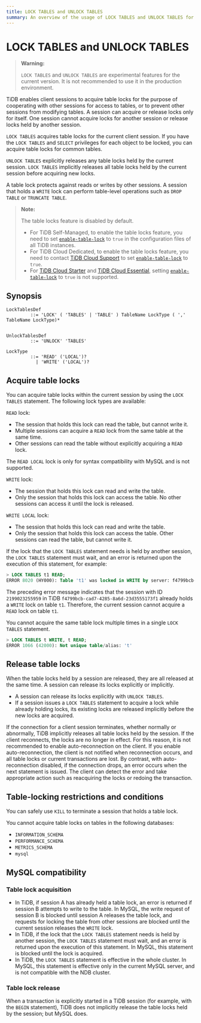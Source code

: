 ```yaml
---
title: LOCK TABLES and UNLOCK TABLES
summary: An overview of the usage of LOCK TABLES and UNLOCK TABLES for the TiDB database.
---
```


# LOCK TABLES and UNLOCK TABLES

> **Warning:**
>
> `LOCK TABLES` and `UNLOCK TABLES` are experimental features for the current version. It is not recommended to use it in the production environment.

TiDB enables client sessions to acquire table locks for the purpose of cooperating with other sessions for access to tables, or to prevent other sessions from modifying tables. A session can acquire or release locks only for itself. One session cannot acquire locks for another session or release locks held by another session.

`LOCK TABLES` acquires table locks for the current client session. If you have the `LOCK TABLES` and `SELECT` privileges for each object to be locked, you can acquire table locks for common tables.

`UNLOCK TABLES` explicitly releases any table locks held by the current session. `LOCK TABLES` implicitly releases all table locks held by the current session before acquiring new locks.

A table lock protects against reads or writes by other sessions. A session that holds a `WRITE` lock can perform table-level operations such as `DROP TABLE` or `TRUNCATE TABLE`.

> **Note:**
>
> The table locks feature is disabled by default.
>
> - For TiDB Self-Managed, to enable the table locks feature, you need to set [`enable-table-lock`](https://docs.pingcap.com/tidb/stable/tidb-configuration-file#enable-table-lock-new-in-v400) to `true` in the configuration files of all TiDB instances.
> - For TiDB Cloud Dedicated, to enable the table locks feature, you need to contact [TiDB Cloud Support](https://docs.pingcap.com/tidbcloud/tidb-cloud-support) to set [`enable-table-lock`](https://docs.pingcap.com/tidb/stable/tidb-configuration-file#enable-table-lock-new-in-v400) to `true`.
> - For [TiDB Cloud Starter](https://docs.pingcap.com/tidbcloud/select-cluster-tier#tidb-cloud-serverless) and [TiDB Cloud Essential](https://docs.pingcap.com/tidbcloud/select-cluster-tier#essential), setting [`enable-table-lock`](https://docs.pingcap.com/tidb/stable/tidb-configuration-file#enable-table-lock-new-in-v400) to `true` is not supported.

## Synopsis

```ebnf+diagram
LockTablesDef
         ::= 'LOCK' ( 'TABLES' | 'TABLE' ) TableName LockType ( ',' TableName LockType)*


UnlockTablesDef
         ::= 'UNLOCK' 'TABLES'

LockType
         ::= 'READ' ('LOCAL')?
           | 'WRITE' ('LOCAL')?
```

## Acquire table locks

You can acquire table locks within the current session by using the `LOCK TABLES` statement. The following lock types are available:

`READ` lock:

- The session that holds this lock can read the table, but cannot write it.
- Multiple sessions can acquire a `READ` lock from the same table at the same time.
- Other sessions can read the table without explicitly acquiring a `READ` lock.

The `READ LOCAL` lock is only for syntax compatibility with MySQL and is not supported.

`WRITE` lock:

- The session that holds this lock can read and write the table.
- Only the session that holds this lock can access the table. No other sessions can access it until the lock is released.

`WRITE LOCAL` lock:

- The session that holds this lock can read and write the table.
- Only the session that holds this lock can access the table. Other sessions can read the table, but cannot write it.

If the lock that the `LOCK TABLES` statement needs is held by another session, the `LOCK TABLES` statement must wait, and an error is returned upon the execution of this statement, for example:

```sql
> LOCK TABLES t1 READ;
ERROR 8020 (HY000): Table 't1' was locked in WRITE by server: f4799bcb-cad7-4285-8a6d-23d3555173f1_session: 2199023255959
```

The preceding error message indicates that the session with ID `2199023255959` in TiDB `f4799bcb-cad7-4285-8a6d-23d3555173f1` already holds a `WRITE` lock on table `t1`. Therefore, the current session cannot acquire a `READ` lock on table `t1`.

You cannot acquire the same table lock multiple times in a single `LOCK TABLES` statement.

```sql
> LOCK TABLES t WRITE, t READ;
ERROR 1066 (42000): Not unique table/alias: 't'
```

## Release table locks

When the table locks held by a session are released, they are all released at the same time. A session can release its locks explicitly or implicitly.

- A session can release its locks explicitly with `UNLOCK TABLES`.
- If a session issues a `LOCK TABLES` statement to acquire a lock while already holding locks, its existing locks are released implicitly before the new locks are acquired.

If the connection for a client session terminates, whether normally or abnormally, TiDB implicitly releases all table locks held by the session. If the client reconnects, the locks are no longer in effect. For this reason, it is not recommended to enable auto-reconnection on the client. If you enable auto-reconnection, the client is not notified when reconnection occurs, and all table locks or current transactions are lost. By contrast, with auto-reconnection disabled, if the connection drops, an error occurs when the next statement is issued. The client can detect the error and take appropriate action such as reacquiring the locks or redoing the transaction.

## Table-locking restrictions and conditions

You can safely use `KILL` to terminate a session that holds a table lock.

You cannot acquire table locks on tables in the following databases:

- `INFORMATION_SCHEMA`
- `PERFORMANCE_SCHEMA`
- `METRICS_SCHEMA`
- `mysql`

## MySQL compatibility

### Table lock acquisition

- In TiDB, if session A has already held a table lock, an error is returned if session B attempts to write to the table. In MySQL, the write request of session B is blocked until session A releases the table lock, and requests for locking the table from other sessions are blocked until the current session releases the `WRITE` lock.
- In TiDB, if the lock that the `LOCK TABLES` statement needs is held by another session, the `LOCK TABLES` statement must wait, and an error is returned upon the execution of this statement. In MySQL, this statement is blocked until the lock is acquired.
- In TiDB, the `LOCK TABLES` statement is effective in the whole cluster. In MySQL, this statement is effective only in the current MySQL server, and is not compatible with the NDB cluster.

### Table lock release

When a transaction is explicitly started in a TiDB session (for example, with the `BEGIN` statement), TiDB does not implicitly release the table locks held by the session; but MySQL does.

